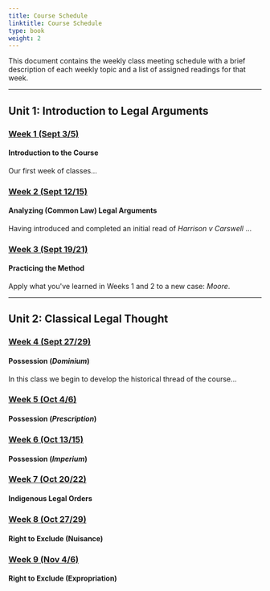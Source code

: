 ```yaml
---
title: Course Schedule
linktitle: Course Schedule
type: book
weight: 2
---
```


This document contains the weekly class meeting schedule with a brief description of each weekly topic and a list of assigned readings for that week.

---

## Unit 1: Introduction to Legal Arguments

### [Week 1 (Sept 3/5)](../../readings/week1)

#### Introduction to the Course

Our first week of classes…

### [Week 2 (Sept 12/15)](../../readings/week2)

#### Analyzing (Common Law) Legal Arguments

Having introduced and completed an initial read of *Harrison v Carswell* …

### [Week 3 (Sept 19/21)](../../readings/week3)

#### Practicing the Method

Apply what you've learned in Weeks 1 and 2 to a new case: *Moore*.

---

## Unit 2: Classical Legal Thought

### [Week 4 (Sept 27/29)](../../readings/week4)

#### Possession (*Dominium*)

In this class we begin to develop the historical thread of the course…

### [Week 5 (Oct 4/6)](../../readings/week5)

#### Possession (*Prescription*)

### [Week 6 (Oct 13/15)](../../readings/week6)

#### Possession (*Imperium*)

### [Week 7 (Oct 20/22)](../../readings/week7)

#### Indigenous Legal Orders

### [Week 8 (Oct 27/29)](../../readings/week8)

#### Right to Exclude (Nuisance)

### [Week 9 (Nov 4/6)](../../readings/week9)

#### Right to Exclude (Expropriation)